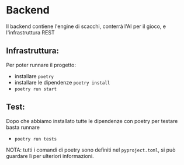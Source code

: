 # Backend

Il backend contiene l'engine di scacchi, conterrà l'AI per il gioco, e l'infrastruttura REST

## Infrastruttura:
Per poter runnare il progetto:
- installare `poetry`
- installare le dipendenze `poetry install`
- `poetry run start`

## Test:
Dopo che abbiamo installato tutte le dipendenze con poetry per testare basta runnare
- `poetry run tests`

NOTA: tutti i comandi di poetry sono definiti nel `pyproject.toml`, si può guardare lì per ulteriori informazioni.